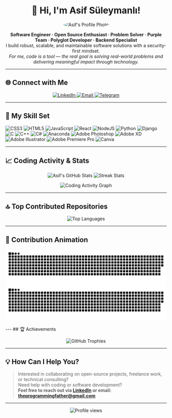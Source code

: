 <h1 align="center">👋 Hi, I'm Asif Süleymanlı!</h1>

<p align="center">
  <img src="Asif"sbanner.png" alt="Asif's Profile Photo" width="160" style="border-radius:50%;">
</p>

<p align="center">
  <b>Software Engineer · Open Source Enthusiast · Problem Solver · Purple Team · Polyglot Developer · Backend Specialist</b><br>
  I build robust, scalable, and maintainable software solutions with a security-first mindset.<br>
  <i>For me, code is a tool — the real goal is solving real-world problems and delivering meaningful impact through technology.</i>
</p>

---

## 🌐 Connect with Me

<p align="center">
  <a href="https://linkedin.com/in/asif-süleymanlı" target="_blank">
    <img src="https://img.shields.io/badge/LinkedIn-0A66C2?style=for-the-badge&logo=linkedin&logoColor=white" alt="LinkedIn"/>
  </a>
  <a href="mailto:theprogrammingfather@gmail.com" target="_blank">
    <img src="https://img.shields.io/badge/Email-D14836?style=for-the-badge&logo=gmail&logoColor=white" alt="Email"/>
  </a>
  <a href="https://t.me/your-telegram-nickname" target="_blank">
    <img src="https://img.shields.io/badge/Telegram-229ED9?style=for-the-badge&logo=telegram&logoColor=white" alt="Telegram"/>
  </a>
</p>

---

## 🚀 My Skill Set

![CSS3](https://img.shields.io/badge/css3-%231572B6.svg?style=for-the-badge&logo=css3&logoColor=white)
![HTML5](https://img.shields.io/badge/html5-%23E34F26.svg?style=for-the-badge&logo=html5&logoColor=white)
![JavaScript](https://img.shields.io/badge/javascript-%23323330.svg?style=for-the-badge&logo=javascript&logoColor=%23F7DF1E)
![React](https://img.shields.io/badge/react-%2320232a.svg?style=for-the-badge&logo=react&logoColor=%2361DAFB)
![NodeJS](https://img.shields.io/badge/node.js-6DA55F?style=for-the-badge&logo=node.js&logoColor=white)
![Python](https://img.shields.io/badge/python-3670A0?style=for-the-badge&logo=python&logoColor=ffdd54)
![Django](https://img.shields.io/badge/django-%23092E20.svg?style=for-the-badge&logo=django&logoColor=white)
![C](https://img.shields.io/badge/c-%2300599C.svg?style=for-the-badge&logo=c&logoColor=white)
![C++](https://img.shields.io/badge/c++-%2300599C.svg?style=for-the-badge&logo=c%2B%2B&logoColor=white)
![C#](https://img.shields.io/badge/c%23-%23239120.svg?style=for-the-badge&logo=c-sharp&logoColor=white)
![Anaconda](https://img.shields.io/badge/Anaconda-%2344A833.svg?style=for-the-badge&logo=anaconda&logoColor=white)
![Adobe Photoshop](https://img.shields.io/badge/adobe%20photoshop-%2331A8FF.svg?style=for-the-badge&logo=adobe%20photoshop&logoColor=white)
![Adobe XD](https://img.shields.io/badge/Adobe%20XD-470137?style=for-the-badge&logo=Adobe%20XD&logoColor=#FF61F6)
![Adobe Illustrator](https://img.shields.io/badge/adobe%20illustrator-%23FF9A00.svg?style=for-the-badge&logo=adobe%20illustrator&logoColor=white)
![Adobe Premiere Pro](https://img.shields.io/badge/Adobe%20Premiere%20Pro-9999FF.svg?style=for-the-badge&logo=Adobe%20Premiere%20Pro&logoColor=white)
![Canva](https://img.shields.io/badge/Canva-%2300C4CC.svg?style=for-the-badge&logo=Canva&logoColor=white)

---

## 📈 Coding Activity & Stats

<p align="center">
  <img src="https://github-readme-stats.vercel.app/api?username=asifsuleymanli&show_icons=true&theme=radical" alt="Asif's GitHub Stats" height="170"/>
  <img src="https://github-readme-streak-stats.herokuapp.com/?user=asifsuleymanli&theme=radical" alt="Streak Stats" height="170"/>
</p>

<p align="center">
  <img src="https://github-readme-activity-graph.cyclic.app/graph?username=asifsuleymanli&theme=react-dark" alt="Coding Activity Graph"/>
</p>

---

## 🔝 Top Contributed Repositories

<p align="center">
  <!-- Alternativ xidmətlər və ya statik şəkil əlavə etmək olar -->
  <!-- Aşağıda GitHub-un rəsmi "Top Languages" badge-i nümunə kimi verilmişdir -->
  <img src="https://github-readme-stats.vercel.app/api/top-langs/?username=asifsuleymanli&layout=compact&theme=onedark" alt="Top Languages"/>
</p>

<!--
Əgər əvvəlki xidmət (github-contributor-stats.vercel.app) işləmirsə və ya xətalıdırsa, bu hissədə ya rəsmi GitHub statistika badge-lərindən, ya da alternativ xidmətlərdən istifadə edə bilərsiniz.
-->

---

## 🐍 Contribution Animation

<p align="center">
  <img src="https://raw.githubusercontent.com/MayMeow/MayMeow/output/github-contribution-grid-snake-dark.svg#gh-dark-mode-only" alt="snake dark"/>
  <img src="https://raw.githubusercontent.com/MayMeow/MayMeow/output/github-contribution-grid-snake.svg#gh-light-mode-only" alt="snake light"/>
</p>
---
## 🏆 Achievements

<p align="center">
  <img src="https://github-profile-trophy.vercel.app/?username=asifsuleymanli&theme=gruvbox&margin-w=15&margin-h=15&no-frame=true" alt="GitHub Trophies"/>
</p>

---
## 💡 How Can I Help You?

> Interested in collaborating on open-source projects, freelance work, or technical consulting?  
> Need help with coding or software development?  
> <b>Feel free to reach out via [LinkedIn](https://linkedin.com/in/asif-süleymanlı) or email: theprogrammingfather@gmail.com</b>

---

<p align="center">
  <img src="https://komarev.com/ghpvc/?username=asifsuleymanli&style=flat-square&color=blue" alt="Profile views"/>
</p>

<!--
Professional, clean and interactive GitHub profile README by Asif Süleymanlı.
-->

